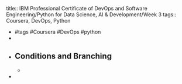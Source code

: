 title:: IBM Professional Certificate of DevOps and Software Engineering/Python for Data Science, AI & Development/Week 3
tags:: Coursera, DevOps, Python

- #tags #Coursera #DevOps #python
-
- ## Conditions and Branching
	-
-